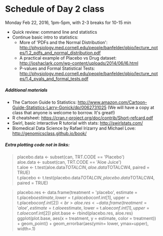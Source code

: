 # Schedule of Day 2 class

Monday Feb 22, 2016, 1pm-5pm, with 2-3 breaks for 10-15 min

- Quick review: command line and statistics
- Continue basic intro to statistics: 
  - More of 'PDFs and the Normal Distribution': http://physiology.med.cornell.edu/people/banfelder/qbio/lecture_notes/1.2_pdfs_and_normal_distribution.pdf
  - A practical example of Placebo vs Drug dataset: http://joshaclark.com/wp-content/uploads/2014/06/l6.html
  - P-values and Formal Statistical Tests: http://physiology.med.cornell.edu/people/banfelder/qbio/lecture_notes/1.4_pvals_and_formal_tests.pdf

##### Additional materials

- The Cartoon Guide to Statistics: http://www.amazon.com/Cartoon-Guide-Statistics-Larry-Gonick/dp/0062731025 (We will have a copy at class that anyone is welcome to borrow. It's great!)
- R cheatsheet: https://cran.r-project.org/doc/contrib/Short-refcard.pdf
- Swirl, basic interactive R tutorial with stats: http://swirlstats.com/
- Biomedical Data Science by Rafael Irizarry and Michael Love: http://genomicsclass.github.io/book/

##### Extra plotting code not in links:
>placebo.data <- subset(can, TRT.CODE == 'Placebo') <br>
>aloe.data <- subset(can, TRT.CODE == 'Aloe Juice') <br>
>t.aloe <- t.test(aloe.data$TOTALCIN, aloe.data$TOTALCW4, paired = TRUE) <br>
>t.placebo <- t.test(placebo.data$TOTALCIN, placebo.data$TOTALCW4, paired = TRUE) <br>

>placebo.res <- data.frame(treatment = 'placebo', estimate = t.placebo$estimate, lower = t.placebo$conf.int[1], upper = t.placebo$conf.int[2]) <br>
>aloe.res <- data.frame(treatment = 'aloe', estimate = t.aloe$estimate, lower = t.aloe$conf.int[1], upper = t.aloe$conf.int[2])
>plot.base <- rbind(placebo.res, aloe.res) <br>
>ggplot(plot.base, aes(x = treatment, y = estimate, color = treatment)) + geom_point() + geom_errorbar(aes(ymin= lower, ymax=upper), width=.1) <br>
